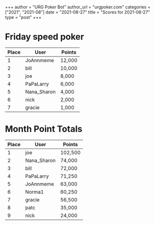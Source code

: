 +++
author = "URG Poker Bot"
author_url = "urgpoker.com"
categories = ["2021", "2021-08"]
date = "2021-08-27"
title = "Scores for 2021-08-27"
type = "post"
+++
# Friday speed poker

| Place | User | Points |
|-------|------|--------|
| 1 | JoAnnmeme | 12,000 |
| 2 | bill | 10,000 |
| 3 | joe | 8,000 |
| 4 | PaPaLarry | 6,000 |
| 5 | Nana_Sharon | 4,000 |
| 6 | nick | 2,000 |
| 7 | gracie | 1,000 |

# Month Point Totals

| Place | User | Points |
|-------|------|--------|
| 1 | joe | 102,500 |
| 2 | Nana_Sharon | 74,000 |
| 3 | bill | 72,000 |
| 4 | PaPaLarry | 71,250 |
| 5 | JoAnnmeme | 63,000 |
| 6 | Norma1 | 60,250 |
| 7 | gracie | 56,500 |
| 8 | patc | 35,000 |
| 9 | nick | 24,000 |
